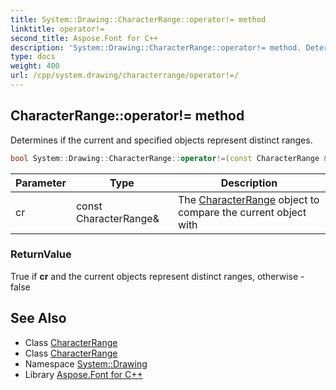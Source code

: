 ```yaml
---
title: System::Drawing::CharacterRange::operator!= method
linktitle: operator!=
second_title: Aspose.Font for C++
description: 'System::Drawing::CharacterRange::operator!= method. Determines if the current and specified objects represent distinct ranges in C++.'
type: docs
weight: 400
url: /cpp/system.drawing/characterrange/operator!=/
---
```

## CharacterRange::operator!= method


Determines if the current and specified objects represent distinct ranges.

```cpp
bool System::Drawing::CharacterRange::operator!=(const CharacterRange &cr) const
```


| Parameter | Type | Description |
| --- | --- | --- |
| cr | const CharacterRange\& | The [CharacterRange](../) object to compare the current object with |

### ReturnValue

True if **cr** and the current objects represent distinct ranges, otherwise - false

## See Also

* Class [CharacterRange](../)
* Class [CharacterRange](../)
* Namespace [System::Drawing](../../)
* Library [Aspose.Font for C++](../../../)
